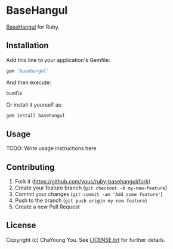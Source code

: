 # BaseHangul

[BaseHangul](https://github.com/koreapyj/basehangul) for Ruby.

## Installation

Add this line to your application's Gemfile:

``` ruby
gem 'basehangul'
```

And then execute:

``` sh
bundle
```

Or install it yourself as:

``` sh
gem install basehangul
```

## Usage

TODO: Write usage instructions here

## Contributing

1. Fork it (https://github.com/yous/ruby-basehangul/fork)
2. Create your feature branch (`git checkout -b my-new-feature`)
3. Commit your changes (`git commit -am 'Add some feature'`)
4. Push to the branch (`git push origin my-new-feature`)
5. Create a new Pull Request

## License

Copyright (c) ChaYoung You. See [LICENSE.txt](LICENSE.txt) for further details.
